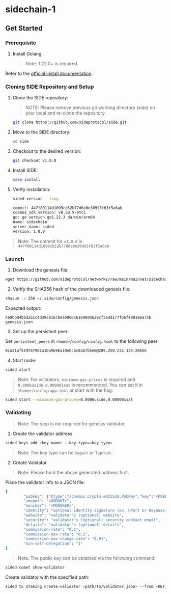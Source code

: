 # sidechain-1

## Get Started

### Prerequisite‌

1. Install Golang

   > Note: 1.22.0+ is required.

Refer to the [official install documentation](https://golang.google.cn/doc/install).

### Cloning SIDE Repository and Setup

1. Clone the SIDE repository:

   > NOTE: Please remove previous git working directory (side) on your local and re-clone the repository.

   ```sh
   git clone https://github.com/sideprotocol/side.git
   ```

2. Move to the SIDE directory:

   ```sh
   cd side
   ```

3. Checkout to the desired version:

   ```sh
   git checkout v1.0.0
   ```

4. Install SIDE:

   ```sh
   make install
   ```

5. Verify installation:

   ```sh
   sided version --long
   ```

   ```sh
   commit: 447f80114d1099cb52b77d6e0e30995f63f5a6ab
   cosmos_sdk_version: v0.50.9-btc1
   go: go version go1.22.3 darwin/arm64
   name: sidechain
   server_name: sided
   version: 1.0.0
   ```

> Note: The commit for `v1.0.0` is `447f80114d1099cb52b77d6e0e30995f63f5a6ab`

### Launch

1. Download the genesis file:

```sh
wget https://github.com/sideprotocol/networks/raw/main/mainnet/sidechain-1/genesis.json -O ~/.side/config/genesis.json
```

2. Verify the SHA256 hash of the downloaded genesis file:

```sh
shasum -a 256 ~/.side/config/genesis.json
```

Expected output:
```
469bb84bbd261c4d39c816cbea6966c6169804629cf3a4d177f66f48818ea75b  genesis.json
```

3. Set up the persistent peer:

Set `persistent_peers` in `<home>/config/config.toml` to the following peer:

```sh
0ca21af519767961a10a9b96a10ebcbc8ab7b5e6@209.250.232.135:26656
```

4. Start node:

```sh
sided start
```

> Note: For validators, `minimum-gas-prices` is required and `0.0006uside,0.000001sat` is recommended. You can set it in `<home>/config/app.toml` or start with the flag:

```sh
sided start --minimum-gas-prices=0.0006uside,0.000001sat
```

### Validating

> Note: The step is not required for genesis validator.

1. Create the validator address

```sh
sided keys add <key name> --key-type=<key type>
```

> Note: The key type can be `Segwit` or `Taproot`.

2. Create Validator

> Note: Please fund the above generated address first.

Place the validator info to a JSON file:

```sh
{
        "pubkey": {"@type":"/cosmos.crypto.ed25519.PubKey","key":"<PUBLIC KEY>"},
        "amount": "<AMOUNT>",
        "moniker": "<MONIKER>",
        "identity": "optional identity signature (ex. UPort or Keybase)",
        "website": "validator's (optional) website",
        "security": "validator's (optional) security contact email",
        "details": "validator's (optional) details",
        "commission-rate": "0.1",
        "commission-max-rate": "0.2",
        "commission-max-change-rate": "0.01",
        "min-self-delegation": "1"
}
```

> Note: The public key can be obtained via the following command:

```sh
sided comet show-validator
```

Create validator with the specified path:

```sh
sided tx staking create-validator <path/to/validator.json> --from <KEY_NAME> --chain-id sidechain-1 --fees 1000uside
```
